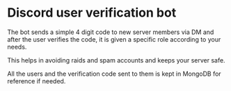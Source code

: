 # Discord user verification bot

The bot sends a simple 4 digit code to new server members via DM and after the user verifies the code, it is given a specific role according to your needs.


This helps in avoiding raids and spam accounts and keeps your server safe.

All the users and the verification code sent to them is kept in MongoDB for reference if needed. 
